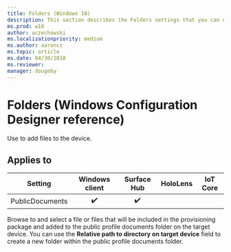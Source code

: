 ```yaml
---
title: Folders (Windows 10)
description: This section describes the Folders settings that you can configure in provisioning packages for Windows 10 using Windows Configuration Designer.
ms.prod: w10
author: aczechowski
ms.localizationpriority: medium
ms.author: aaroncz
ms.topic: article
ms.date: 04/30/2018
ms.reviewer: 
manager: dougeby
---
```


# Folders (Windows Configuration Designer reference)

Use to add files to the device.

## Applies to

| Setting   | Windows client | Surface Hub | HoloLens | IoT Core |
| --- | :---: | :---: | :---: | :---: |
| PublicDocuments | ✔️  | ✔️ |  |  |

Browse to and select a file or files that will be included in the provisioning package and added to the public profile documents folder on the target device. You can use the **Relative path to directory on target device** field to create a new folder within the public profile documents folder.
